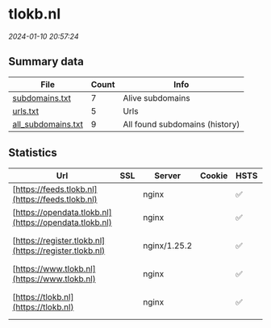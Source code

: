 # tlokb.nl
*2024-01-10 20:57:24*
## Summary data
| File       | Count | Info |
|------------|-------|------|
|[subdomains.txt](/data/tlokb.nl/subdomains.txt)|7|Alive subdomains|
|[urls.txt](/data/tlokb.nl/urls.txt)|5|Urls|
|[all_subdomains.txt](/data/tlokb.nl/all_subdomains.txt)|9|All found subdomains (history)|
## Statistics
| Url | SSL | Server | Cookie | HSTS | CSP | XFO | XXP | RP | Tech |Title |
|------------|-------|------|------|------|------|------|------|------|------|------|
|[https://feeds.tlokb.nl](https://feeds.tlokb.nl)| |nginx| |:white_check_mark: | | 1:white_check_mark: | 2:white_check_mark: | 3:white_check_mark: |HSTS Nginx||
|[https://opendata.tlokb.nl](https://opendata.tlokb.nl)| |nginx| |:white_check_mark: | | 1:white_check_mark: | 2:white_check_mark: | 3:white_check_mark: |HSTS Nginx||
|[https://register.tlokb.nl](https://register.tlokb.nl)| |nginx/1.25.2| |:white_check_mark: |:warning: | 1:white_check_mark: | 2:white_check_mark: | 3:white_check_mark: |HSTS Nginx:1.25.2|301 Moved Perman...|
|[https://www.tlokb.nl](https://www.tlokb.nl)| |nginx| |:white_check_mark: |:warning: | 1:white_check_mark: | 2:white_check_mark: | 3:white_check_mark: |Bloomreach HSTS Nginx|Home | Toelating...|
|[https://tlokb.nl](https://tlokb.nl)| |nginx| |:white_check_mark: |:warning: | 1:white_check_mark: | 2:white_check_mark: | 3:white_check_mark: |HSTS Nginx|301 Moved Perman...|
